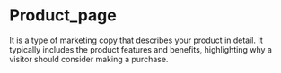 # Product_page
It is a type of marketing copy that describes your product in detail. It typically includes the product features and benefits, highlighting why a visitor should consider making a purchase.
